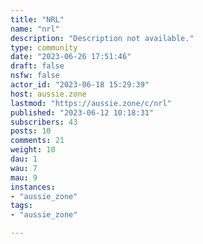 ```yaml
---
title: "NRL" 
name: "nrl"
description: "Description not available."
type: community
date: "2023-06-26 17:51:46"
draft: false
nsfw: false
actor_id: "2023-06-18 15:29:39"
host: aussie.zone
lastmod: "https://aussie.zone/c/nrl"
published: "2023-06-12 10:18:31"
subscribers: 43
posts: 10
comments: 21
weight: 10
dau: 1
wau: 7
mau: 9
instances:
- "aussie_zone"
tags: 
- "aussie_zone"

---
```

